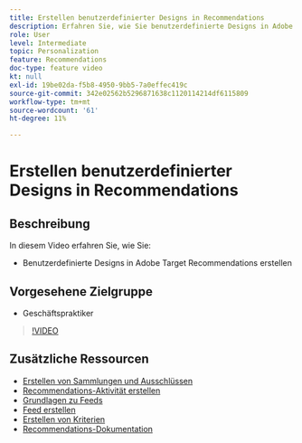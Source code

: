 ```yaml
---
title: Erstellen benutzerdefinierter Designs in Recommendations
description: Erfahren Sie, wie Sie benutzerdefinierte Designs in Adobe Target Recommendations erstellen.
role: User
level: Intermediate
topic: Personalization
feature: Recommendations
doc-type: feature video
kt: null
exl-id: 19be02da-f5b8-4950-9bb5-7a0effec419c
source-git-commit: 342e02562b5296871638c1120114214df6115809
workflow-type: tm+mt
source-wordcount: '61'
ht-degree: 11%

---
```


# Erstellen benutzerdefinierter Designs in Recommendations

## Beschreibung

In diesem Video erfahren Sie, wie Sie:

* Benutzerdefinierte Designs in Adobe Target Recommendations erstellen

## Vorgesehene Zielgruppe

* Geschäftspraktiker

>[!VIDEO](https://video.tv.adobe.com/v/27687?quality=12)

## Zusätzliche Ressourcen

* [Erstellen von Sammlungen und Ausschlüssen](create-collections-and-exclusions.md)
* [Recommendations-Aktivität erstellen](create-a-recommendations-activity.md)
* [Grundlagen zu Feeds](understanding-feeds.md)
* [Feed erstellen](create-a-feed.md)
* [Erstellen von Kriterien](create-criteria.md)
* [Recommendations-Dokumentation](https://experienceleague.adobe.com/docs/target/using/recommendations/recommendations.html?lang=en)
